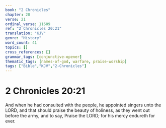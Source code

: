 ```yaml
---
book: "2 Chronicles"
chapter: 20
verse: 21
ordinal_verse: 11609
ref: "2 Chronicles 20:21"
translation: "KJV"
genre: "History"
word_count: 41
topics: []
cross_references: []
grammar_tags: [conjunctive-opener]
thematic_tags: [names-of-god, warfare, praise-worship]
tags: ["Bible","KJV","2-Chronicles"]
---
```


# 2 Chronicles 20:21

And when he had consulted with the people, he appointed singers unto the LORD, and that should praise the beauty of holiness, as they went out before the army, and to say, Praise the LORD; for his mercy endureth for ever.
